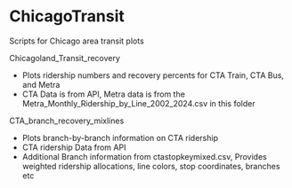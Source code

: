 # ChicagoTransit
Scripts for Chicago area transit plots


Chicagoland_Transit_recovery
  - Plots ridership numbers and recovery percents for CTA Train, CTA Bus, and Metra
  - CTA Data is from API, Metra data is from the Metra_Monthly_Ridership_by_Line_2002_2024.csv in this folder

CTA_branch_recovery_mixlines
 - Plots branch-by-branch information on CTA ridership
 - CTA ridership Data from API
 - Additional Branch information from ctastopkeymixed.csv, Provides weighted ridership allocations, line colors, stop coordinates, branches etc

